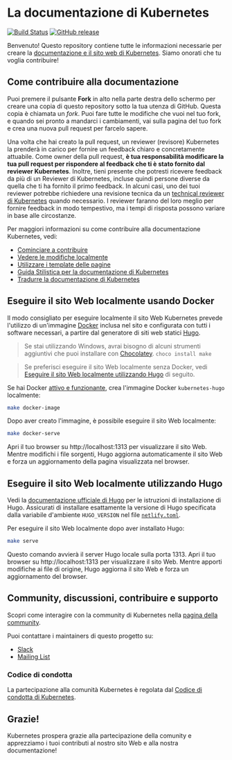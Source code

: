 # La documentazione di Kubernetes

[![Build Status](https://api.travis-ci.org/kubernetes/website.svg?branch=master)](https://travis-ci.org/kubernetes/website)
[![GitHub release](https://img.shields.io/github/release/kubernetes/website.svg)](https://github.com/kubernetes/website/releases/latest)

Benvenuto! Questo repository contiene tutte le informazioni necessarie per
creare la [documentazione e il sito web di Kubernetes](https://kubernetes.io/).
Siamo onorati che tu voglia contribuire!

## Come contribuire alla documentazione

Puoi premere il pulsante **Fork** in alto nella parte destra dello schermo per
creare una copia di questo repository sotto la tua utenza di GitHub. Questa
copia è chiamata un _fork_. Puoi fare tutte le modifiche che vuoi nel tuo fork,
e quando sei pronto a mandarci i cambiamenti, vai sulla pagina del tuo fork e
crea una nuova pull request per farcelo sapere.

Una volta che hai creato la pull request, un reviewer (revisore) Kubernetes la
prenderà in carico per fornire un feedback chiaro e concretamente attuabile.
Come owner della pull request, **è tua responsabilità modificare la tua pull
request per rispondere al feedback che ti è stato fornito dal reviewer
Kubernetes**. Inoltre, tieni presente che potresti ricevere feedback da più di
un Reviewer di Kubernetes, incluse quindi persone diverse da quella che ti ha
fornito il primo feedback. In alcuni casi, uno dei tuoi reviewer potrebbe
richiedere una revisione tecnica da un
[technical reviewer di Kubernetes](https://github.com/kubernetes/website/wiki/Tech-reviewers)
quando necessario. I reviewer faranno del loro meglio per fornire feedback in
modo tempestivo, ma i tempi di risposta possono variare in base alle
circostanze.

Per maggiori informazioni su come contribuire alla documentazione Kubernetes,
vedi:

- [Cominciare a contribuire](https://kubernetes.io/docs/contribute/start/)
- [Vedere le modifiche localmente](http://kubernetes.io/docs/contribute/intermediate#view-your-changes-locally)
- [Utilizzare i template delle pagine](http://kubernetes.io/docs/contribute/style/page-templates/)
- [Guida Stilistica per la documentazione di Kubernetes](http://kubernetes.io/docs/contribute/style/style-guide/)
- [Tradurre la documentazione di Kubernetes](https://kubernetes.io/docs/contribute/localization/)

## Eseguire il sito Web localmente usando Docker

Il modo consigliato per eseguire localmente il sito Web Kubernetes prevede
l'utilizzo di un'immagine [Docker](https://docker.com) inclusa nel sito e
configurata con tutti i software necessari, a partire dal generatore di siti web
statici [Hugo](https://gohugo.io).

> Se stai utilizzando Windows, avrai bisogno di alcuni strumenti aggiuntivi che
> puoi installare con [Chocolatey](https://chocolatey.org). `choco install make`

> Se preferisci eseguire il sito Web localmente senza Docker, vedi
> [Eseguire il sito Web localmente utilizzando Hugo](#eseguire-il-sito-web-localmente-utilizzando-hugo)
> di seguito.

Se hai Docker [attivo e funzionante](https://www.docker.com/get-started), crea
l'immagine Docker `kubernetes-hugo` localmente:

```bash
make docker-image
```

Dopo aver creato l'immagine, è possibile eseguire il sito Web localmente:

```bash
make docker-serve
```

Apri il tuo browser su http://localhost:1313 per visualizzare il sito Web.
Mentre modifichi i file sorgenti, Hugo aggiorna automaticamente il sito Web e
forza un aggiornamento della pagina visualizzata nel browser.

## Eseguire il sito Web localmente utilizzando Hugo

Vedi la
[documentazione ufficiale di Hugo](https://gohugo.io/getting-started/installing/)
per le istruzioni di installazione di Hugo. Assicurati di installare esattamente
la versione di Hugo specificata dalla variabile d'ambiente `HUGO_VERSION` nel
file [`netlify.toml`](netlify.toml#L9).

Per eseguire il sito Web localmente dopo aver installato Hugo:

```bash
make serve
```

Questo comando avvierà il server Hugo locale sulla porta 1313. Apri il tuo
browser su http://localhost:1313 per visualizzare il sito Web. Mentre apporti
modifiche ai file di origine, Hugo aggiorna il sito Web e forza un aggiornamento
del browser.

## Community, discussioni, contribuire e supporto

Scopri come interagire con la community di Kubernetes nella
[pagina della community](http://kubernetes.io/community/).

Puoi contattare i maintainers di questo progetto su:

- [Slack](https://kubernetes.slack.com/messages/sig-docs)
- [Mailing List](https://groups.google.com/forum/#!forum/kubernetes-sig-docs)

### Codice di condotta

La partecipazione alla comunità Kubernetes è regolata dal
[Codice di condotta di Kubernetes](code-of-conduct.md).

## Grazie!

Kubernetes prospera grazie alla partecipazione della comunity e apprezziamo i
tuoi contributi al nostro sito Web e alla nostra documentazione!
